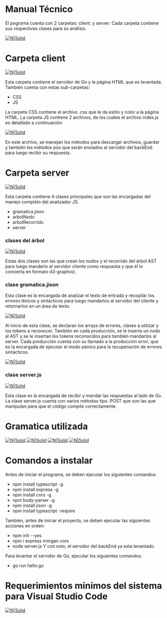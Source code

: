 # Manual Técnico

El pograma cuenta con 2 carpetas: client: <frontEnd> y server: <backEnd>
Cada carpeta contiene sus respectivas clases para su análisis.

[![N|Solid](imagenes/entrada.jpg)](imagenes/entrada.jpg)

# Carpeta client

[![N|Solid](imagenes/client.jpg)](imagenes/client.jpg)

Esta carpeta contiene el servidor de Go y la página HTML que es levantada.
También cuenta con estas sub-carpetas:

  - CSS
  - JS

La carpeta CSS contiene el archivo .css que le da estilo y color a la página HTML.
La carpeta JS contiene 2 archivos, de los cuáles el archivo index.js es detallado a continuación.

[![N|Solid](imagenes/index.jpg)](imagenes/index.jpg)

En este archivo, se manejan los métodos para descargar archivos, guardar y también los métodos pos que serán enviados al servidor del backEnd para luego recibir su respuesta.




# Carpeta server

[![N|Solid](imagenes/server.jpg)](imagenes/server.jpg)

Esta carpeta contiene 4 clases principales que son las encargadas del manejo completo del analizador JS.
 - gramatica.jison
 - arbolNodo
 - arbolRecorrido
 - server
 
### clases del árbol

[![N|Solid](imagenes/arbol.jpg)](imagenes/arbol.jpg)

Estas dos clases son las que crean los nodos y el recorrido del árbol AST para luego mandarlo al servidor cliente como respuesta y que él lo convierta en formato d3-graphviz.


### clase gramatica.jison
Esta clase es la encargada de analizar el texto de entrada y recopilar los errores léxicos y sintácticos para luego mandarlos al servidor del cliente y retornarlos en un área de texto.

[![N|Solid](imagenes/gramatica.jpg)](imagenes/gramatica.jpg)

Al inicio de esta clase, se declaran los arrays de errores, clases a utilizar y los tokens a reconocer. También en cada producción, se le inserta un nodo al AST y se le insertan los tokens reconocidos para también mandarlos al server. Cada producción cuenta con su llamado a la producción error, que es la encargada de ejecutar el modo pánico para la recuperación de errores sintácticos.

[![N|Solid](imagenes/estados.jpg)](imagenes/estados.jpg)


### clase server.js

[![N|Solid](imagenes/post.jpg)](imagenes/post.jpg)

Esta clase es la encargada de recibir y mandar las respuestas al lado de Go.
La clase server.js cuenta con varios métodos tipo .POST que son las que manipulan para que el código compile correctamente.

# Gramatica utilizada
[![N|Solid](imagenes/1.jpg)](imagenes/1.jpg)
[![N|Solid](imagenes/2.jpg)](imagenes/2.jpg)
[![N|Solid](imagenes/3.jpg)](imagenes/3.jpg)
[![N|Solid](imagenes/4.jpg)](imagenes/4.jpg)

# Comandos a instalar

Antes de iniciar el programa, se deben ejecutar los siguientes comandos:
 - npm install typescript -g
 - npm install express -g
 - npm install cors -g
 - npm body-parser -g
 - npm install jison -g
 - npm install typescript -require

También, antes de iniciar el proyecto, se deben ejecutar las siguientes acciones en orden:
 - npm init --yes
 - npm i express morgan cors
 - node server.js
Y con esto, el servidor del backEnd ya esta levantado.

Para levantar el servidor de Go, ejecutar los siguientes comandos:
 - go run hello.go


# Requerimientos minimos del sistema para Visual Studio Code

[![N|Solid](imagenes/requerimientos.jpg)](imagenes/requerimientos.jpg)



